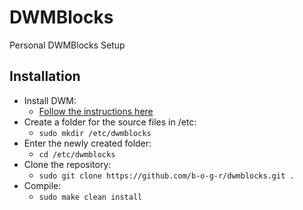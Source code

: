 # DWMBlocks
Personal DWMBlocks Setup

## Installation
* Install DWM:
  * [Follow the instructions here](https://github.com/b-o-g-r/dwm)
* Create a folder for the source files in /etc:
  * `sudo mkdir /etc/dwmblocks`
* Enter the newly created folder:
  * `cd /etc/dwmblocks`
* Clone the repository:
  * `sudo git clone https://github.com/b-o-g-r/dwmblocks.git .`
* Compile:
  * `sudo make clean install`
